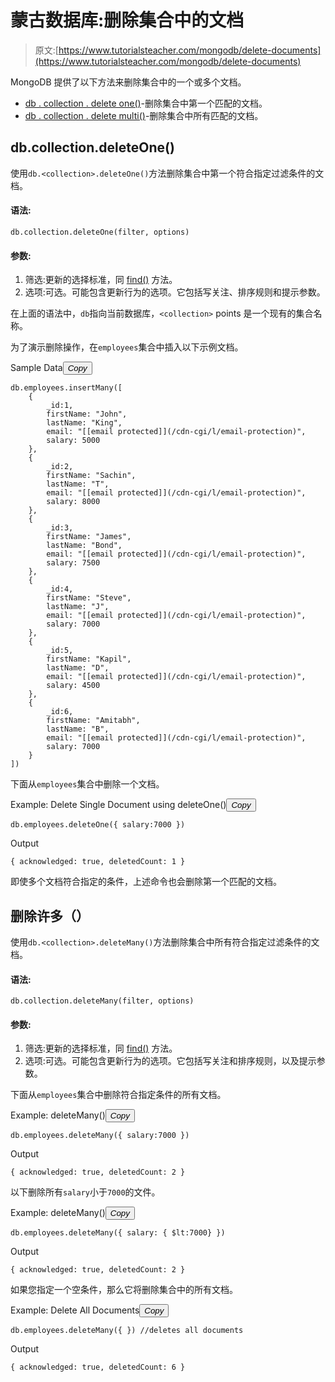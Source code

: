 # 蒙古数据库:删除集合中的文档

> 原文:[https://www.tutorialsteacher.com/mongodb/delete-documents](https://www.tutorialsteacher.com/mongodb/delete-documents)

MongoDB 提供了以下方法来删除集合中的一个或多个文档。

*   [db . collection . delete one()](#deleteone)-删除集合中第一个匹配的文档。
*   [db . collection . delete multi()](#deletemany)-删除集合中所有匹配的文档。

## db.collection.deleteOne()

使用`db.<collection>.deleteOne()`方法删除集合中第一个符合指定过滤条件的文档。

#### 语法:

```
db.collection.deleteOne(filter, options)
```

#### 参数:

1.  筛选:更新的选择标准，同 [find()](/mongodb/read-documents-using-find) 方法。
2.  选项:可选。可能包含更新行为的选项。它包括写关注、排序规则和提示参数。

在上面的语法中，`db`指向当前数据库，`<collection>` points 是一个现有的集合名称。

为了演示删除操作，在`employees`集合中插入以下示例文档。

Sample Data<button class="copy-btn pull-right" title="Copy example code">*Copy*</button> 

```
db.employees.insertMany([
    { 
        _id:1,
        firstName: "John",
        lastName: "King",
        email: "[[email protected]](/cdn-cgi/l/email-protection)",
        salary: 5000
    },
    { 
        _id:2,
        firstName: "Sachin",
        lastName: "T",
        email: "[[email protected]](/cdn-cgi/l/email-protection)",
        salary: 8000
    },
    { 
        _id:3,
        firstName: "James",
        lastName: "Bond",
        email: "[[email protected]](/cdn-cgi/l/email-protection)",
        salary: 7500
    },
    { 
        _id:4,
        firstName: "Steve",
        lastName: "J",
        email: "[[email protected]](/cdn-cgi/l/email-protection)",
        salary: 7000
    },
    { 
        _id:5,
        firstName: "Kapil",
        lastName: "D",
        email: "[[email protected]](/cdn-cgi/l/email-protection)",
        salary: 4500
    },
    { 
        _id:6,
        firstName: "Amitabh",
        lastName: "B",
        email: "[[email protected]](/cdn-cgi/l/email-protection)",
        salary: 7000
    }
]) 
```

下面从`employees`集合中删除一个文档。

Example: Delete Single Document using deleteOne()<button class="copy-btn pull-right" title="Copy example code">*Copy*</button> 

```
db.employees.deleteOne({ salary:7000 }) 
```

Output

```
{ acknowledged: true, deletedCount: 1 } 
```

即使多个文档符合指定的条件，上述命令也会删除第一个匹配的文档。

## 删除许多（）

使用`db.<collection>.deleteMany()`方法删除集合中所有符合指定过滤条件的文档。

#### 语法:

```
db.collection.deleteMany(filter, options)
```

#### 参数:

1.  筛选:更新的选择标准，同 [find()](/mongodb/read-documents-using-find) 方法。
2.  选项:可选。可能包含更新行为的选项。它包括写关注和排序规则，以及提示参数。

下面从`employees`集合中删除符合指定条件的所有文档。

Example: deleteMany()<button class="copy-btn pull-right" title="Copy example code">*Copy*</button> 

```
db.employees.deleteMany({ salary:7000 }) 
```

Output

```
{ acknowledged: true, deletedCount: 2 } 
```

以下删除所有`salary`小于`7000`的文件。

Example: deleteMany()<button class="copy-btn pull-right" title="Copy example code">*Copy*</button> 

```
db.employees.deleteMany({ salary: { $lt:7000} }) 
```

Output

```
{ acknowledged: true, deletedCount: 2 } 
```

如果您指定一个空条件，那么它将删除集合中的所有文档。

Example: Delete All Documents<button class="copy-btn pull-right" title="Copy example code">*Copy*</button> 

```
db.employees.deleteMany({ }) //deletes all documents 
```

Output

```
{ acknowledged: true, deletedCount: 6 } 
```

